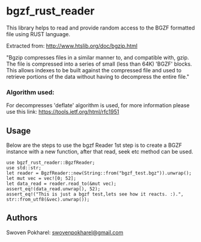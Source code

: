 # bgzf_rust_reader

This library helps to read and provide random access to the BGZF formatted file using RUST language.

Extracted from: http://www.htslib.org/doc/bgzip.html

"Bgzip compresses files in a similar manner to, and compatible with, gzip.
The file is compressed into a series of small (less than 64K) 'BGZF' blocks.
This allows indexes to be built against the compressed file and used to retrieve
portions of the data without having to decompress the entire file."

### Algorithm used:
For decompresses 'deflate' algorithm is used,
for more information please use this link: https://tools.ietf.org/html/rfc1951


## Usage
Below are the steps to use the bgzf Reader
1st step is to create a BGZF instance with a new function, after that read, seek etc method can be used.
```
use bgzf_rust_reader::BgzfReader;
use std::str;
let reader = BgzfReader::new(String::from("bgzf_test.bgz")).unwrap();
let mut vec = vec![0; 52];
let data_read = reader.read_to(&mut vec);
assert_eq!(data_read.unwrap(), 52);
assert_eq!("This is just a bgzf test,lets see how it reacts. :).", str::from_utf8(&vec).unwrap());
```

## Authors
Swoven Pokharel: swovenpokharel@gmail.com
